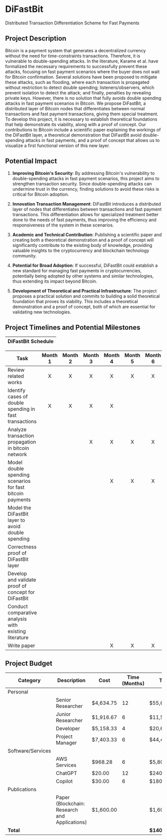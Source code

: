 # DiFastBit

Distributed Transaction Differentiation Scheme for Fast Payments

## Project Description

Bitcoin is a payment system that generates a decentralized currency without the need for time-constraints transactions. Therefore, it is vulnerable to double-spending attacks. In the literature, Karame et al. have formalized the necessary requirements to successfully prevent these attacks, focusing on fast payment scenarios where the buyer does not wait for Bitcoin confirmation. Several solutions have been proposed to mitigate these attacks, such as flooding, where each transaction is propagated without restriction to detect double spending; listeners/observers, which prevent isolation to detect the attack; and finally, penalties by revealing private keys. However, there is no solution that fully avoids double spending attacks in fast payment scenarios in Bitcoin. We propose DiFastBit, a distributed layer of Bitcoin nodes that differentiates between normal transactions and fast payment transactions, giving them special treatment. To develop this project, it is necessary to establish theoretical foundations that help demonstrate its viability, along with a proof of concept. Our contributions to Bitcoin include a scientific paper explaining the workings of the DiFastBit layer, a theoretical demonstration that DiFastBit avoid double-spending attacks in fast payments, and a proof of concept that allows us to visualize a first functional version of this new layer.

## Potential Impact

1. **Improving Bitcoin's Security**: By addressing Bitcoin's vulnerability to double-spending attacks in fast payment scenarios, this project aims to strengthen transaction security. Since double-spending attacks can undermine trust in the currency, finding solutions to avoid these risks is critical for Bitcoin adoption.

2. **Innovation Transaction Management**: DiFastBit introduces a distributed layer of nodes that differentiates between transactions and fast payment transactions. This differentiation allows for specialized treatment better done to the needs of fast payments, thus improving the efficiency and responsiveness of the system in these scenarios.

3. **Academic and Technical Contribution**: Publishing a scientific paper and creating both a theoretical demonstration and a proof of concept will significantly contribute to the existing body of knowledge, providing valuable insights to the cryptocurrency and blockchain technology community.

4. **Potential for Broad Adoption**: If successful, DiFastBit could establish a new standard for managing fast payments in cryptocurrencies, potentially being adopted by other systems and similar technologies, thus extending its impact beyond Bitcoin.

5. **Development of Theoretical and Practical Infrastructure**: The project proposes a practical solution and commits to building  a solid theoretical foundation that proves its viability. This includes a theoretical demonstration and a proof of concept, both of which are essential for validating new technologies.


## Project Timelines and Potential Milestones

| DiFastBit Schedule |
|---|

| Task | Month 1 | Month 2 | Month 3 | Month 4 | Month 5 | Month 6 | Month 7 | Month 8 | Month 9 | Month 10 | Month 11 | Month 12 |
| --- |:-:|:-:|:-:|:-:|:-:|:-:|:-:|:-:|:-:|:-:|:-:|:-:|
| Review related works | X | X | X | X | X | X |  |  |  |  |  |  |
| Identify cases of double spending in fast transactions | X | X | X | X |  |  |  |  |  |  |  |  |
| Analyze transaction propagation in bitcoin network  |  |  | X | X | X | X |  |  |  |  |  |  |
| Model double spending scenarios for fast bitcoin payments |  |  |  | X | X | X | X | X | X |  |  |  |
| Model the DiFastBit layer to avoid double spending |  |  |  |  |  |  |  |  | X | X | X |  |
| Correctness proof of DiFastBit layer |  |  |  |  |  |  | X | X | X |  |  |  |
| Develop and validate proof of concept for DiFastBit |  |  |  |  |  |  | X | X | X | X |  |  |
| Conduct comparative analysis with existing literature |  |  |  |  |  |  | X | X |  |  |  |  |
| Write paper |  |  |  | X | X | X | X | X | X | X | X | X |

## Project Budget
| Category | Description                                           | Cost    | Time (Months) | Total       |
|----------|-------------------------------------------------------|-----------|---------------|-------------|
| Personal |                                                       |           |               |             |
|          | Senior Researcher                                     | $4,634.75 | 12            | $55,617.00  |
|          | Junior Researcher                                     | $1,916.67 | 6             | $11,500.00  |
|          | Developer                                             | $5,158.33 | 4             | $20,633.33  |
|          | Project Manager                                       | $7,403.33 | 6             | $44,420.00  |
| Software/Services                                               |           |               |             |
|          | AWS Services                                          | $968.28   | 6             | $5,809.67   |
|          | ChatGPT                                               | $20.00    | 12            | $240.00     |
|          | Copilot                                               | $30.00    | 6             | $180.00     |
| Publications                                                    |           |               |             |
|          | Paper (Blockchain: Research and Applications)         | $1,600.00 |               | $1,600.00   |
| **Total**|                                                       |           |               | **$140,000.00** |
